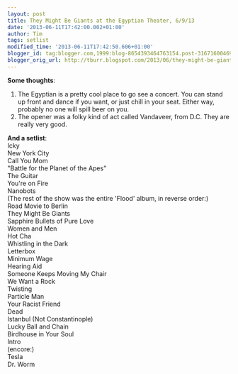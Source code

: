 ```yaml
---
layout: post
title: They Might Be Giants at the Egyptian Theater, 6/9/13
date: '2013-06-11T17:42:00.002+01:00'
author: Tim
tags: setlist
modified_time: '2013-06-11T17:42:50.606+01:00'
blogger_id: tag:blogger.com,1999:blog-8654393464763154.post-3167160046947031682
blogger_orig_url: http://tburr.blogspot.com/2013/06/they-might-be-giants-at-egyptian.html
---
```


**Some thoughts**:  
1. The Egyptian is a pretty cool place to go see a concert. You can stand up front and dance if you want, or just chill in your seat. Either way, probably no one will spill beer on you.  
2. The opener was a folky kind of act called Vandaveer, from D.C. They are really very good.  
  
**And a setlist**:  
Icky  
New York City  
Call You Mom  
"Battle for the Planet of the Apes"  
The Guitar  
You're on Fire  
Nanobots   
(The rest of the show was the entire 'Flood' album, in reverse order:)  
Road Movie to Berlin  
They Might Be Giants  
Sapphire Bullets of Pure Love  
Women and Men  
Hot Cha  
Whistling in the Dark  
Letterbox  
Minimum Wage  
Hearing Aid  
Someone Keeps Moving My Chair  
We Want a Rock  
Twisting  
Particle Man  
Your Racist Friend  
Dead  
Istanbul (Not Constantinople)  
Lucky Ball and Chain  
Birdhouse in Your Soul  
Intro   
(encore:)  
Tesla  
Dr. Worm
